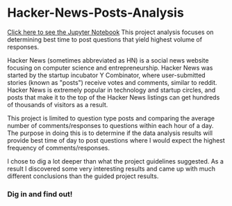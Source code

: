 # Hacker-News-Posts-Analysis

[Click here to see the Jupyter Notebook](Hacker+News+Project+IIC2.ipynb)
This project analysis focuses on determining best time to post questions that yield highest volume of responses.

Hacker News (sometimes abbreviated as HN) is a social news website focusing on computer science and entrepreneurship. Hacker News was started by the startup incubator Y Combinator, where user-submitted stories (known as "posts") receive votes and comments, similar to reddit. Hacker News is extremely popular in technology and startup circles, and posts that make it to the top of the Hacker News listings can get hundreds of thousands of visitors as a result.

This project is limited to question type posts and comparing the average number of comments/responses to questions within each hour of a day. The purpose in doing this is to determine if the data analysis results will provide best time of day to post questions where I would expect the highest frequency of comments/responses.

I chose to dig a lot deeper than what the project guidelines suggested. As a result I discovered some very interesting results and came up with much different conclusions than the guided project results.

### Dig in and find out!
